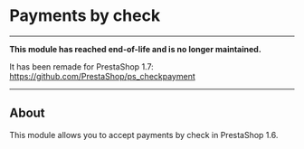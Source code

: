 # Payments by check

---

**This module has reached end-of-life and is no longer maintained.**

It has been remade for PrestaShop 1.7: https://github.com/PrestaShop/ps_checkpayment

---

## About

This module allows you to accept payments by check in PrestaShop 1.6.
